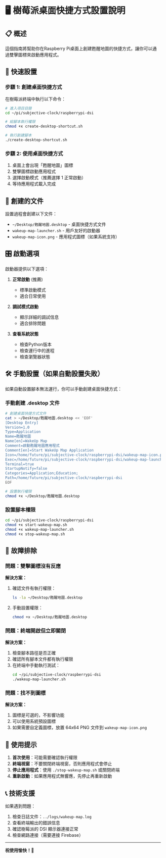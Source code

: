# 🖥️ 樹莓派桌面快捷方式設置說明

## 📋 概述

這個指南將幫助你在Raspberry Pi桌面上創建甦醒地圖的快捷方式，讓你可以通過雙擊圖標來啟動應用程式。

## 🚀 快速設置

### 步驟 1: 創建桌面快捷方式

在樹莓派終端中執行以下命令：

```bash
# 進入項目目錄
cd ~/pi/subjective-clock/raspberrypi-dsi

# 給腳本執行權限
chmod +x create-desktop-shortcut.sh

# 執行創建腳本
./create-desktop-shortcut.sh
```

### 步驟 2: 使用桌面快捷方式

1. 桌面上會出現「甦醒地圖」圖標
2. 雙擊圖標啟動應用程式
3. 選擇啟動模式（推薦選擇 1 正常啟動）
4. 等待應用程式載入完成

## 📁 創建的文件

設置過程會創建以下文件：

- `~/Desktop/甦醒地圖.desktop` - 桌面快捷方式文件
- `wakeup-map-launcher.sh` - 用戶友好的啟動器
- `wakeup-map-icon.png` - 應用程式圖標（如果系統支持）

## 🎛️ 啟動選項

啟動器提供以下選項：

1. **正常啟動** (推薦)
   - 標準啟動模式
   - 適合日常使用

2. **調試模式啟動**
   - 顯示詳細的調試信息
   - 適合排除問題

3. **查看系統狀態**
   - 檢查Python版本
   - 檢查運行中的進程
   - 檢查瀏覽器狀態

## 🛠️ 手動設置（如果自動設置失敗）

如果自動設置腳本無法運行，你可以手動創建桌面快捷方式：

### 手動創建 .desktop 文件

```bash
# 創建桌面快捷方式文件
cat > ~/Desktop/甦醒地圖.desktop << 'EOF'
[Desktop Entry]
Version=1.0
Type=Application
Name=甦醒地圖
Name[en]=WakeUp Map
Comment=啟動甦醒地圖應用程式
Comment[en]=Start WakeUp Map Application
Icon=/home/future/pi/subjective-clock/raspberrypi-dsi/wakeup-map-icon.png
Exec=/home/future/pi/subjective-clock/raspberrypi-dsi/wakeup-map-launcher.sh
Terminal=true
StartupNotify=false
Categories=Application;Education;
Path=/home/future/pi/subjective-clock/raspberrypi-dsi
EOF

# 設置執行權限
chmod +x ~/Desktop/甦醒地圖.desktop
```

### 設置腳本權限

```bash
cd ~/pi/subjective-clock/raspberrypi-dsi
chmod +x start-wakeup-map.sh
chmod +x wakeup-map-launcher.sh
chmod +x stop-wakeup-map.sh
```

## 🔧 故障排除

### 問題：雙擊圖標沒有反應

**解決方案：**
1. 確認文件有執行權限：
   ```bash
   ls -la ~/Desktop/甦醒地圖.desktop
   ```
2. 手動設置權限：
   ```bash
   chmod +x ~/Desktop/甦醒地圖.desktop
   ```

### 問題：終端開啟但立即關閉

**解決方案：**
1. 檢查腳本路徑是否正確
2. 確認所有腳本文件都有執行權限
3. 在終端中手動執行測試：
   ```bash
   cd ~/pi/subjective-clock/raspberrypi-dsi
   ./wakeup-map-launcher.sh
   ```

### 問題：找不到圖標

**解決方案：**
1. 圖標是可選的，不影響功能
2. 可以使用系統預設圖標
3. 如果需要自定義圖標，放置 64x64 PNG 文件到 `wakeup-map-icon.png`

## 🎯 使用提示

1. **首次使用**：可能需要確認執行權限
2. **終端視窗**：不要關閉終端視窗，否則應用程式會停止
3. **停止應用程式**：使用 `./stop-wakeup-map.sh` 或關閉終端
4. **重新啟動**：如果應用程式無響應，先停止再重新啟動

## 📞 技術支援

如果遇到問題：

1. 檢查日誌文件：`../logs/wakeup-map.log`
2. 查看終端輸出的錯誤信息
3. 確認樹莓派的 DSI 顯示器連接正常
4. 檢查網路連接（需要連接 Firebase）

---

**祝使用愉快！🌅**